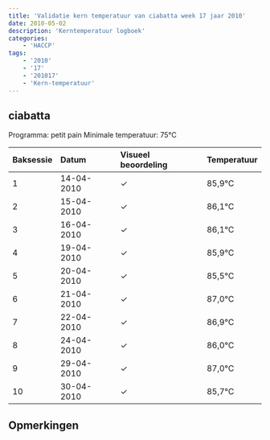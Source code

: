 ```yaml
---
title: 'Validatie kern temperatuur van ciabatta week 17 jaar 2010'
date: 2010-05-02
description: 'Kerntemperatuur logboek'
categories:
    - 'HACCP'
tags:
    - '2010'
    - '17'
    - '201017'
    - 'Kern-temperatuur'
---
```


## ciabatta

Programma: petit pain
Minimale temperatuur: 75°C

| Baksessie | Datum | Visueel beoordeling | Temperatuur |
|:---|:---|:---|:---|
| 1 | 14-04-2010 | &check; | 85,9°C |
| 2 | 15-04-2010 | &check; | 86,1°C |
| 3 | 16-04-2010 | &check; | 86,1°C |
| 4 | 19-04-2010 | &check; | 85,9°C |
| 5 | 20-04-2010 | &check; | 85,5°C |
| 6 | 21-04-2010 | &check; | 87,0°C |
| 7 | 22-04-2010 | &check; | 86,9°C |
| 8 | 24-04-2010 | &check; | 86,0°C |
| 9 | 29-04-2010 | &check; | 87,0°C |
| 10 | 30-04-2010 | &check; | 85,7°C |

## Opmerkingen


